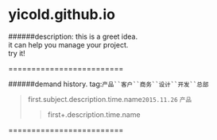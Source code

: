 # yicold.github.io
######description:
this is a greet idea.  
it can help you manage your project.  
try it!

=========================

######demand history.
tag:`产品``客户``商务``设计``开发``总部`

>first.subject.description.time.name`2015.11.26` `产品`
>>first+.description.time.name








=========================

